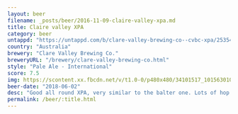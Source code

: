 ```yaml
---
layout: beer
filename: _posts/beer/2016-11-09-claire-valley-xpa.md
title: Claire valley XPA
category: beer
untappd: "https://untappd.com/b/clare-valley-brewing-co--cvbc-xpa/2535445"
country: "Australia"
brewery: "Clare Valley Brewing Co."
breweryURL: "/brewery/clare-valley-brewing-co.html"
style: "Pale Ale - International"
score: 7.5
img: https://scontent.xx.fbcdn.net/v/t1.0-0/p480x480/34101517_10156301081898745_4493705487304359936_n.jpg?_nc_cat=103&oh=ba1b86c47c730b978697c01bb8e7fd0f&oe=5C5CEA87
beer-date: "2018-06-02"
desc: "Good all round XPA, very similar to the balter one. Lots of hop aroma and a mild taste"
permalink: /beer/:title.html
---
```

